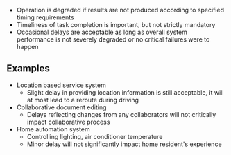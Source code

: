 - Operation is degraded if results are not produced according to specified timing requirements
- Timeliness of task completion is important, but not strictly mandatory
- Occasional delays are acceptable as long as overall system performance is not severely degraded or no critical failures were to happen

## Examples
- Location based service system
	- Slight delay in providing location information is still acceptable, it will at most lead to a reroute during driving
- Collaborative document editing
	- Delays reflecting changes from any collaborators will not critically impact collaborative process
- Home automation system
	- Controlling lighting, air conditioner temperature
	- Minor delay will not significantly impact home resident's experience